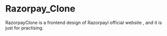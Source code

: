 # Razorpay_Clone
RazorpayClone is a frontend design of Razorpayl official website , and it is just for practising.
